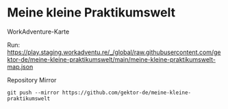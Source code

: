 # Meine kleine Praktikumswelt

WorkAdventure-Karte

Run: https://play.staging.workadventu.re/_/global/raw.githubusercontent.com/gektor-de/meine-kleine-praktikumswelt/main/meine-kleine-praktikumswelt-map.json

Repository Mirror

`git push --mirror https://github.com/gektor-de/meine-kleine-praktikumswelt`
